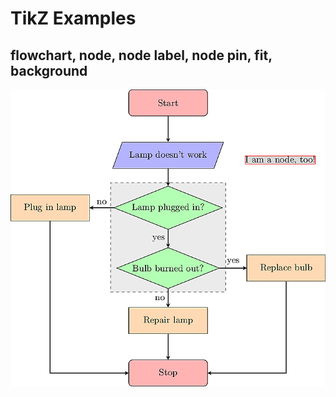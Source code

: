 # TikZ Examples


## flowchart, node, node label, node pin, fit, background

![](src/flowchart.png)

